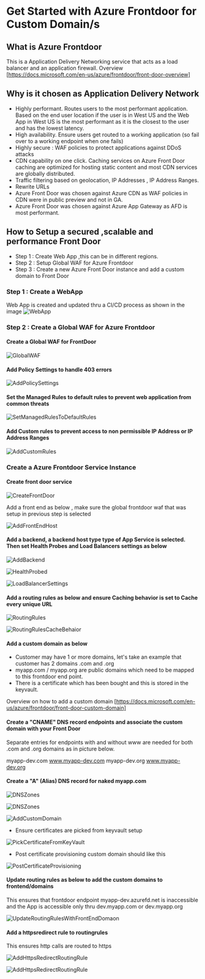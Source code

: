 # Get Started with Azure Frontdoor for Custom Domain/s

## What is Azure Frontdoor

This is a Application Delivery Networking service that acts as a load balancer and an application firewall.
Overview [https://docs.microsoft.com/en-us/azure/frontdoor/front-door-overview]

## Why is it chosen as Application Delivery Network

* Highly performant. Routes users to the most performant application. Based on the end user location if the user is in West US and the Web App in West US is the most performant as it is the closest to the user and has the lowest latency.
* High availability. Ensure users get routed to a working application (so fail over to a working endpoint when one fails)
* Highly secure : WAF policies to protect applications against DDoS attacks
* CDN capability on one click. Caching services on Azure Front Door caching are optimized for hosting static content and most CDN services are globally distributed.
* Traffic filtering based on geolocation, IP Addresses , IP Address Ranges.
* Rewrite URLs
* Azure Front Door was chosen against Azure CDN as WAF policies in CDN were in public preview and not in GA.
* Azure Front Door was chosen against Azure App Gateway as AFD is most performant.

## How to Setup a secured ,scalable and performance Front Door

* Step 1 : Create Web App ,this can be in different regions.
* Step 2 : Setup Global WAF for Azure Frontdoor
* Step 3 : Create a new Azure Front Door instance and add a custom domain to Front Door

### Step 1 : Create a WebApp

Web App is created and updated thru a CI/CD process as shown in the image
![WebApp](imgs/afd/app_service_deployed.png)

### Step 2 : Create a Global WAF for Azure Frontdoor

#### Create a Global WAF for FrontDoor

![GlobalWAF](imgs/afd-waf/1_afd_global_waf_setup.png)

#### Add Policy Settings to handle 403 errors

![AddPolicySettings](imgs/afd-waf/2_afd_global_waf_policysettings.png)

#### Set the Managed Rules to default rules to prevent web application from common threats

![SetManagedRulesToDefaultRules](imgs/afd-waf/3_afd_global_waf_managedrules.png)


#### Add Custom rules to prevent access to non permissible IP Address or IP Address Ranges

![AddCustomRules](imgs/afd-waf/4_afd_global_waf_customrules.png)

### Create a Azure Frontdoor Service Instance

#### Create front door service

![CreateFrontDoor ](imgs/afd/0_create_front_door.png)

Add a front end as below , make sure the global frontdoor waf that was setup in previous step is selected

![AddFrontEndHost](imgs/afd/1_add_frontend_host.png)

#### Add a backend, a backend host type type of App Service is selected. Then set Health Probes and Load Balancers settings as below

![AddBackend](imgs/afd/2_add_backend.png)

![HealthProbed](imgs/afd/2a_add_backend_healthprobes.png)

![LoadBalancerSettings](imgs/afd/2a_add_backend_loadbalancer.png)

#### Add a routing rules as below and ensure Caching behavior is set to Cache every unique URL

![RoutingRules](imgs/afd/3_addroutingrules.png)

![RoutingRulesCacheBehaior](imgs/afd/3a_addroutingrule_caching.png)

#### Add a custom domain as below

* Customer may have 1 or more domains, let's take an example that customer has 2 domains .com and .org
* myapp.com / myapp.org are public domains which need to be mapped to this frontdoor end point.
* There is a certificate which has been bought and this is stored in the keyvault.

Overview on how to add a custom domain [https://docs.microsoft.com/en-us/azure/frontdoor/front-door-custom-domain]

#### Create a "CNAME" DNS record endpoints and associate the custom domain with your Front Door

Separate entries for endpoints with and without www are needed for both .com and .org domains as in picture below.

myapp-dev.com
www.myapp-dev.com
myapp-dev.org
www.myapp-dev.org

#### Create a "A" (Alias) DNS record for naked myapp.com

![DNSZones](imgs/afd/dnszones.png)

![DNSZones](imgs/afd/dnszonesorg.png)

![AddCustomDomain](imgs/afd/4a_add_custom_domain.png)

* Ensure certificates are picked from keyvault setup

![PickCertificateFromKeyVault](imgs/afd/4b_custom_domain_set_keyvault_waf.png)

* Post certificate provisioning custom domain should like this

![PostCertificateProvisioning](imgs/afd/4c_post_certificate_provisioning.png)

#### Update routing rules as below to add the custom domains to frontend/domains

This ensures that frontdoor endpoint myapp-dev.azurefd.net is inaccessible and the App is accessible only thru dev.myapp.com or dev.myapp.org

![UpdateRoutingRulesWithFrontEndDomaon](imgs/afd/5_update_routingrules_with_frontenddomains.png)

#### Add a httpsredirect rule to routingrules

This ensures http calls are routed to https

![AddHttpsRedirectRoutingRule](imgs/afd/5a_add_https_routingrule.png)

![AddHttpsRedirectRoutingRule](imgs/afd/5b_add_https_routingrule.png)
